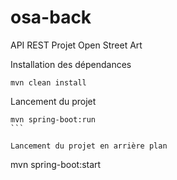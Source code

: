 # osa-back
API REST Projet Open Street Art


Installation des dépendances
```
mvn clean install
```

Lancement du projet
````
mvn spring-boot:run
```

Lancement du projet en arrière plan
````
mvn spring-boot:start
```
